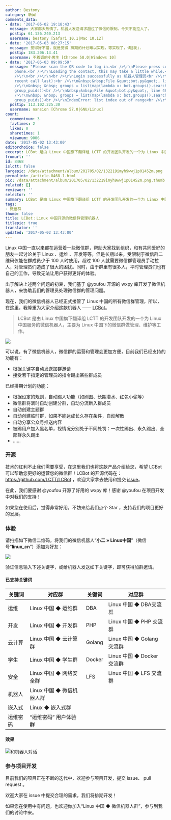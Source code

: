```yaml
---
author: Bestony
category: 新闻
comments_data:
- date: '2017-05-02 19:18:43'
  message: 大家都太热情了。机器人发送请求超过了微信的限制。今天不能拉人了。
  postip: 61.136.240.213
  username: bestony [Safari 10.1|Mac 10.12]
- date: '2017-05-03 08:27:15'
  message: 觉得好不错，就是觉得 排期的计划难以实现，等实现了，请@我i.
  postip: 183.206.13.41
  username: 不着调的小男生 [Chrome 58.0|Windows 10]
- date: '2017-05-03 09:09:59'
  message: "Please scan the QR code to log in.<br />\r\nPlease press confirm on your
    phone.<br />\r\nLoading the contact, this may take a little while.<br />\r\n<br
    />\r\n<br />\r\n<br />\r\nLogin successfully as 机器人管理员<br />\r\nTraceback (most
    recent call last):<br />\r\n&nbsp;&nbsp;File &quot;bot.py&quot;, line 48, in &lt;module&gt;<br
    />\r\n&nbsp; &nbsp; groups = list(map(lambda x: bot.groups().search(puid=x)[0],
    group_puids))<br />\r\n&nbsp;&nbsp;File &quot;bot.py&quot;, line 48, in &lt;lambda&gt;<br
    />\r\n&nbsp; &nbsp; groups = list(map(lambda x: bot.groups().search(puid=x)[0],
    group_puids))<br />\r\nIndexError: list index out of range<br />\r\n<br />\r\n是不是出错了？"
  postip: 113.102.225.30
  username: nansion [Chrome 57.0|GNU/Linux]
count:
  commentnum: 3
  favtimes: 2
  likes: 0
  sharetimes: 1
  viewnum: 9006
date: '2017-05-02 13:43:00'
editorchoice: false
excerpt: LCBot 是由 Linux 中国旗下翻译组 LCTT 的开发团队开发的一个为 Linux 中国服务的微信机器人，主要为 Linux 中国下的微信群做管理、维护等工作。
fromurl: ''
id: 8468
islctt: false
largepic: /data/attachment/album/201705/02/132219imyh9wwj1p01452m.png
permalink: /article-8468-1.html
pic: /data/attachment/album/201705/02/132219imyh9wwj1p01452m.png.thumb.jpg
related: []
reviewer: ''
selector: ''
summary: LCBot 是由 Linux 中国旗下翻译组 LCTT 的开发团队开发的一个为 Linux 中国服务的微信机器人，主要为 Linux 中国下的微信群做管理、维护等工作。
tags:
- 微信群
thumb: false
title: LCBot：Linux 中国开源的微信群管理机器人
titlepic: true
translator: ''
updated: '2017-05-02 13:43:00'
---
```


Linux 中国一直以来都在运营着一些微信群，帮助大家找到组织，和有共同爱好的朋友一起讨论关于 Linux 、运维 、开发等等。但是长期以来，受限制于微信群二维码仅能在群成员少于 100 人时使用，超过 100 人就需要微信群管理员手动拉人，对管理员们造成了很大的困扰。同时，由于群里有很多人，平时管理员们也有自己的工作，导致无法让用户获得更好的体验。


出于解决上述两个问题的初衷，我们基于 @youfou 开源的 wxpy 库开发了微信机器人，来协助我们的管理员处理微信群的管理问题。


现在，我们的微信机器人已经正式接管了 Linux 中国的所有微信群管理，所以，在这里，我隆重为大家介绍这款机器人 —— [LCBot](https://github.com/LCTT/LCBot)。



> 
> LCBot 是由 Linux 中国旗下翻译组 LCTT 的开发团队开发的一个为 Linux 中国服务的微信机器人，主要为 Linux 中国下的微信群做管理、维护等工作。
> 
> 
> 


![](/data/attachment/album/201705/02/132219imyh9wwj1p01452m.png)


可以说，有了微信机器人，微信群的运营和管理会更加方便，目前我们已经支持的功能有：


* 根据关键字自动发送加群邀请
* 接受若干指定的管理员的指令踢出某些群成员


已经排期计划的功能：


* 根据设定的规则，自动踢人功能（如刷图、长期潜水、红包小偷等）
* 微信群将满时自动创建分群，自动分流新入群成员
* 自动创建主题群
* 自动创建临时群，如果不能达成长久存在条件，自动解散
* 自动分享公众号推送内容
* 被踢用户加入黑名单，视情况分别处于不同处罚：一次性踢出、永久踢出、全部群永久踢出
* ……


### 开源


技术的红利不止我们需要享受，在这里我们也将这款产品介绍给您，希望 LCBot 可以帮助您更好的运营您的微信群！LCBot 的开源代码在： <https://github.com/LCTT/LCBot> ，欢迎大家拿去使用和提交 [issue](https://github.com/LCTT/LCBot/issues)。


在此，我们要感谢 @youfou 开源了好用的 wxpy 库！感谢 @youfou 在项目开发中对我们的支持！


如果您在使用后，觉得非常好用，不妨来给我们点个 Star ，支持我们的项目更好的发展。


### 体验


请扫描如下微信二维码，将我们的微信机器人“**小二 » Linux中国**”（微信号“**linux\_cn**”）添加为好友：


![](/data/attachment/album/201705/02/140321vnhfennkl8t6h051.png)


验证信息输入下述关键字，或给机器人发送如下关键字，即可获得加群邀请。


#### 已支持关键词




| 关键词 | 对应群 | 关键词 | 对应群 |
| --- | --- | --- | --- |
|  运维 |  Linux 中国 ◆ 运维群 | DBA | Linux 中国 ◆ DBA交流群 |
| 开发 | Linux 中国 ◆ 开发群 | PHP | Linux 中国 ◆ PHP 交流群 |
| 云计算 | Linux 中国 ◆ 云计算群 | Golang | Linux 中国 ◆ Golang 交流群 |
| 学生 | Linux 中国 ◆ 学生群 | Docker | Linux 中国 ◆ Docker 交流群 |
| 安全 | Linux 中国 ◆ 网络安全群  | LFS | Linux 中国 ◆ LFS 交流群 |
| 机器人 | Linux 中国 ◆ 微信机器人群 |  |  |
| 嵌入式 | Linux ◆ 嵌入式群 |  |  |
| 运维密码 | “运维密码” 用户体验群 |  |  |


#### 效果


![和机器人对话](/data/attachment/album/201705/02/134345s32368e58v6t6385.png)


### 参与项目开发


目前我们的项目正在不断的迭代中，欢迎参与项目开发，提交 issue、 pull request 。


欢迎大家在 issue 中提交合理的需求，我们将排期开发！


如果您在使用中有问题，也欢迎你加入“Linux 中国 ◆ 微信机器人群”，参与到我们的讨论中来。